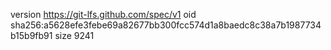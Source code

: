 version https://git-lfs.github.com/spec/v1
oid sha256:a5628efe3febe69a82677bb300fcc574d1a8baedc8c38a7b1987734b15b9fb91
size 9241
